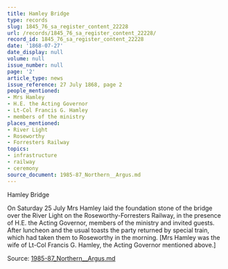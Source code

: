 ```yaml
---
title: Hamley Bridge
type: records
slug: 1845_76_sa_register_content_22228
url: /records/1845_76_sa_register_content_22228/
record_id: 1845_76_sa_register_content_22228
date: '1868-07-27'
date_display: null
volume: null
issue_number: null
page: '2'
article_type: news
issue_reference: 27 July 1868, page 2
people_mentioned:
- Mrs Hamley
- H.E. the Acting Governor
- Lt-Col Francis G. Hamley
- members of the ministry
places_mentioned:
- River Light
- Roseworthy
- Forresters Railway
topics:
- infrastructure
- railway
- ceremony
source_document: 1985-87_Northern__Argus.md
---
```


Hamley Bridge

On Saturday 25 July Mrs Hamley laid the foundation stone of the bridge over the River Light on the Roseworthy-Forresters Railway, in the presence of H.E. the Acting Governor, members of the ministry and invited guests.  After luncheon and the usual toasts the party returned by special train, which had taken them to Roseworthy in the morning.  [Mrs Hamley was the wife of Lt-Col Francis G. Hamley, the Acting Governor mentioned above.]

Source: [1985-87_Northern__Argus.md](/downloads/markdown/1985-87_Northern__Argus.md)
